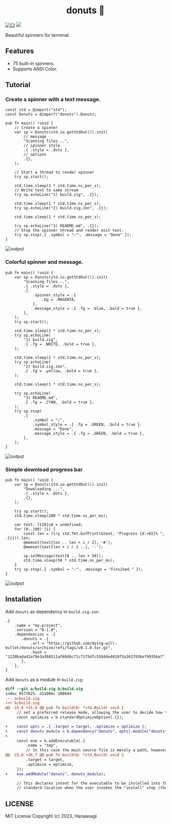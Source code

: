 <h1 align="center"> donuts 🍩 </h1>

[![CI](https://github.com/dying-will-bullet/donuts/actions/workflows/ci.yaml/badge.svg)](https://github.com/dying-will-bullet/donuts/actions/workflows/ci.yaml)
![](https://img.shields.io/badge/language-zig-%23ec915c)

Beautiful spinners for terminal.

## Features

- 75 built-in spinners.
- Supports ANSI Color.

## Tutorial

### Create a spinner with a text message.

```zig
const std = @import("std");
const Donuts = @import("donuts").Donuts;

pub fn main() !void {
    // Create a spinner
    var sp = Donuts(std.io.getStdOut()).init(
        // message
        "Scanning files...",
        // spinner style
        .{ .style = .dots },
        // options
        .{},
    );

    // Start a thread to render spinner
    try sp.start();

    std.time.sleep(1 * std.time.ns_per_s);
    // Write text to same stream
    try sp.echoLine("1) build.zig", .{});

    std.time.sleep(1 * std.time.ns_per_s);
    try sp.echoLine("2) build.zig.zon", .{});

    std.time.sleep(1 * std.time.ns_per_s);

    try sp.echoLine("3) README.md", .{});
    // Stop the spinner thread and render exit text.
    try sp.stop(.{ .symbol = "✅", .message = "Done" });
}
```

![output](https://github.com/dying-will-bullet/donuts/assets/9482395/e108b876-53d6-4678-9704-cfbc0a5231fe)

### Colorful spinner and message.

```zig
pub fn main() !void {
    var sp = Donuts(std.io.getStdOut()).init(
        "Scanning files...",
        .{ .style = .dots },
        .{
            .spinner_style = .{
                .bg = .MAGENTA,
            },
            .message_style = .{ .fg = .blue, .bold = true },
        },
    );
    try sp.start();

    std.time.sleep(1 * std.time.ns_per_s);
    try sp.echoLine(
        "1) build.zig",
        .{ .fg = .WHITE, .bold = true },
    );

    std.time.sleep(1 * std.time.ns_per_s);
    try sp.echoLine(
        "2) build.zig.zon",
        .{ .fg = .yellow, .bold = true },
    );

    std.time.sleep(1 * std.time.ns_per_s);

    try sp.echoLine(
        "3) README.md",
        .{ .fg = .CYAN, .bold = true },
    );
    try sp.stop(
        .{
            .symbol = "✓",
            .symbol_style = .{ .fg = .GREEN, .bold = true },
            .message = "Done",
            .message_style = .{ .fg = .GREEN, .bold = true },
        },
    );
}
```

![output](https://github.com/dying-will-bullet/donuts/assets/9482395/1f14a0f6-744c-4438-b6c3-69dcfe7b8c20)

### Simple download progress bar

```zig
pub fn main() !void {
    var sp = Donuts(std.io.getStdOut()).init(
        "Downloading ...",
        .{ .style = .dots },
        .{},
    );

    try sp.start();
    std.time.sleep(200 * std.time.ns_per_ms);

    var text: [128]u8 = undefined;
    for (0..100) |i| {
        const len = (try std.fmt.bufPrint(&text, "Progress {d:>02}% ", .{i})).len;
        @memset(text[len .. len + i / 2], '#');
        @memset(text[len + i / 2 ..], '-');

        sp.setMessage(text[0 .. len + 50]);
        std.time.sleep(50 * std.time.ns_per_ms);
    }
    try sp.stop(.{ .symbol = "✅", .message = "Finsihed." });
}
```

![output](https://github.com/dying-will-bullet/donuts/assets/9482395/4fc15a13-e57d-45b3-b211-978974b091cd)

## Installation

Add `donuts` as dependency in `build.zig.zon`:

```
.{
    .name = "my-project",
    .version = "0.1.0",
    .dependencies = .{
       .donuts = .{
           .url = "https://github.com/dying-will-bullet/donuts/archive/refs/tags/v0.1.0.tar.gz",
           .hash = "1220bada42a79e3a368511af68dbc71c71f5dfc55844ed420f3a1637936ef99356a7",
       },
    },
}
```

Add `donuts` as a module in `build.zig`:

```diff
diff --git a/build.zig b/build.zig
index 957f625..d1a906c 100644
--- a/build.zig
+++ b/build.zig
@@ -15,6 +15,9 @@ pub fn build(b: *std.Build) void {
     // set a preferred release mode, allowing the user to decide how to optimize.
     const optimize = b.standardOptimizeOption(.{});

+    const opts = .{ .target = target, .optimize = optimize };
+    const donuts_module = b.dependency("donuts", opts).module("donuts");
+
     const exe = b.addExecutable(.{
         .name = "tmp",
         // In this case the main source file is merely a path, however, in more
@@ -23,6 +26,7 @@ pub fn build(b: *std.Build) void {
         .target = target,
         .optimize = optimize,
     });
+    exe.addModule("donuts", donuts_module);

     // This declares intent for the executable to be installed into the
     // standard location when the user invokes the "install" step (the default
```

## LICENSE

MIT License Copyright (c) 2023, Hanaasagi
